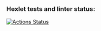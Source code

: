 ### Hexlet tests and linter status:
[![Actions Status](https://github.com/latnikou/layout-designer-project-58/workflows/hexlet-check/badge.svg)](https://github.com/latnikou/layout-designer-project-58/actions)